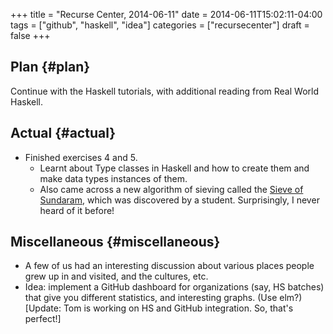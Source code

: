 +++
title = "Recurse Center, 2014-06-11"
date = 2014-06-11T15:02:11-04:00
tags = ["github", "haskell", "idea"]
categories = ["recursecenter"]
draft = false
+++

## Plan {#plan}

Continue with the Haskell tutorials, with additional reading from
Real World Haskell.


## Actual {#actual}

-   Finished exercises 4 and 5.
    -   Learnt about Type classes in Haskell and how to create them and
        make data types instances of them.
    -   Also came across a new algorithm of sieving called the [Sieve of
        Sundaram](http://en.wikipedia.org/wiki/Sieve_of_Sundaram), which was discovered by a student.  Surprisingly, I
        never heard of it before!


## Miscellaneous {#miscellaneous}

-   A few of us had an interesting discussion about various places
    people grew up in and visited, and the cultures, etc.
-   Idea: implement a GitHub dashboard for organizations (say, HS
    batches) that give you different statistics, and interesting
    graphs. (Use elm?) [Update: Tom is working on HS and GitHub
    integration. So, that's perfect!]
